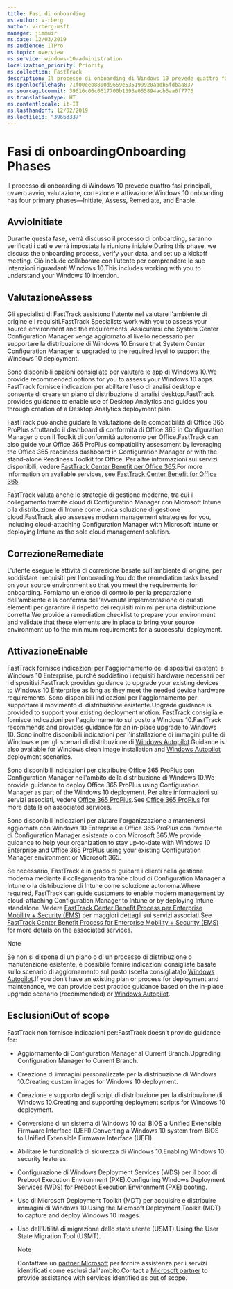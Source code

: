 ```yaml
---
title: Fasi di onboarding
ms.author: v-rberg
author: v-rberg-msft
manager: jimmuir
ms.date: 12/03/2019
ms.audience: ITPro
ms.topic: overview
ms.service: windows-10-administration
localization_priority: Priority
ms.collection: FastTrack
description: Il processo di onboarding di Windows 10 prevede quattro fasi principali, ovvero avvio, valutazione, correzione e attivazione.
ms.openlocfilehash: 71f00eeb8800d9659e535199920abdb5fdbaa837
ms.sourcegitcommit: 39616c06c0617700b1393e055894acb6aa6f7776
ms.translationtype: HT
ms.contentlocale: it-IT
ms.lasthandoff: 12/02/2019
ms.locfileid: "39663337"
---
```

# <a name="onboarding-phases"></a><span data-ttu-id="54f0f-103">Fasi di onboarding</span><span class="sxs-lookup"><span data-stu-id="54f0f-103">Onboarding Phases</span></span>

<span data-ttu-id="54f0f-104">Il processo di onboarding di Windows 10 prevede quattro fasi principali, ovvero avvio, valutazione, correzione e attivazione.</span><span class="sxs-lookup"><span data-stu-id="54f0f-104">Windows 10 onboarding has four primary phases—Initiate, Assess, Remediate, and Enable.</span></span>

## <a name="initiate"></a><span data-ttu-id="54f0f-105">Avvio</span><span class="sxs-lookup"><span data-stu-id="54f0f-105">Initiate</span></span>

<span data-ttu-id="54f0f-106">Durante questa fase, verrà discusso il processo di onboarding, saranno verificati i dati e verrà impostata la riunione iniziale.</span><span class="sxs-lookup"><span data-stu-id="54f0f-106">During this phase, we discuss the onboarding process, verify your data, and set up a kickoff meeting.</span></span> <span data-ttu-id="54f0f-107">Ciò include collaborare con l’utente per comprendere le sue intenzioni riguardanti Windows 10.</span><span class="sxs-lookup"><span data-stu-id="54f0f-107">This includes working with you to understand your Windows 10 intention.</span></span>

## <a name="assess"></a><span data-ttu-id="54f0f-108">Valutazione</span><span class="sxs-lookup"><span data-stu-id="54f0f-108">Assess</span></span>

<span data-ttu-id="54f0f-109">Gli specialisti di FastTrack assistono l'utente nel valutare l'ambiente di origine e i requisiti.</span><span class="sxs-lookup"><span data-stu-id="54f0f-109">FastTrack Specialists work with you to assess your source environment and the requirements.</span></span> <span data-ttu-id="54f0f-110">Assicurarsi che System Center Configuration Manager venga aggiornato al livello necessario per supportare la distribuzione di Windows 10.</span><span class="sxs-lookup"><span data-stu-id="54f0f-110">Ensure that System Center Configuration Manager is upgraded to the required level to support the Windows 10 deployment.</span></span> 

<span data-ttu-id="54f0f-111">Sono disponibili opzioni consigliate per valutare le app di Windows 10.</span><span class="sxs-lookup"><span data-stu-id="54f0f-111">We provide recommended options for you to assess your Windows 10 apps.</span></span> <span data-ttu-id="54f0f-112">FastTrack fornisce indicazioni per abilitare l'uso di analisi desktop e consente di creare un piano di distribuzione di analisi desktop.</span><span class="sxs-lookup"><span data-stu-id="54f0f-112">FastTrack provides guidance to enable use of Desktop Analytics and guides you through creation of a Desktop Analytics deployment plan.</span></span>

<span data-ttu-id="54f0f-113">FastTrack può anche guidare la valutazione della compatibilità di Office 365 ProPlus sfruttando il dashboard di conformità di Office 365 in Configuration Manager o con il Toolkit di conformità autonomo per Office.</span><span class="sxs-lookup"><span data-stu-id="54f0f-113">FastTrack can also guide your Office 365 ProPlus compatibility assessment by leveraging the Office 365 readiness dashboard in Configuration Manager or with the stand-alone Readiness Toolkit for Office.</span></span> <span data-ttu-id="54f0f-114">Per altre informazioni sui servizi disponibili, vedere [FastTrack Center Benefit per Office 365](O365-fasttrack-benefit-for-office-365.md).</span><span class="sxs-lookup"><span data-stu-id="54f0f-114">For more information on available services, see [FastTrack Center Benefit for Office 365](O365-fasttrack-benefit-for-office-365.md).</span></span> 

<span data-ttu-id="54f0f-115">FastTrack valuta anche le strategie di gestione moderne, tra cui il collegamento tramite cloud di Configuration Manager con Microsoft Intune o la distribuzione di Intune come unica soluzione di gestione cloud.</span><span class="sxs-lookup"><span data-stu-id="54f0f-115">FastTrack also assesses modern management strategies for you, including cloud-attaching Configuration Manager with Microsoft Intune or deploying Intune as the sole cloud management solution.</span></span>

## <a name="remediate"></a><span data-ttu-id="54f0f-116">Correzione</span><span class="sxs-lookup"><span data-stu-id="54f0f-116">Remediate</span></span>

<span data-ttu-id="54f0f-117">L'utente esegue le attività di correzione basate sull'ambiente di origine, per soddisfare i requisiti per l'onboarding.</span><span class="sxs-lookup"><span data-stu-id="54f0f-117">You do the remediation tasks based on your source environment so that you meet the requirements for onboarding.</span></span> <span data-ttu-id="54f0f-118">Forniamo un elenco di controllo per la preparazione dell'ambiente e la conferma dell'avvenuta implementazione di questi elementi per garantire il rispetto dei requisiti minimi per una distribuzione corretta.</span><span class="sxs-lookup"><span data-stu-id="54f0f-118">We provide a remediation checklist to prepare your environment and validate that these elements are in place to bring your source environment up to the minimum requirements for a successful deployment.</span></span> 

## <a name="enable"></a><span data-ttu-id="54f0f-119">Attivazione</span><span class="sxs-lookup"><span data-stu-id="54f0f-119">Enable</span></span>

<span data-ttu-id="54f0f-120">FastTrack fornisce indicazioni per l'aggiornamento dei dispositivi esistenti a Windows 10 Enterprise, purché soddisfino i requisiti hardware necessari per i dispositivi.</span><span class="sxs-lookup"><span data-stu-id="54f0f-120">FastTrack provides guidance to upgrade your existing devices to Windows 10 Enterprise as long as they meet the needed device hardware requirements.</span></span> <span data-ttu-id="54f0f-121">Sono disponibili indicazioni per l'aggiornamento per supportare il movimento di distribuzione esistente.</span><span class="sxs-lookup"><span data-stu-id="54f0f-121">Upgrade guidance is provided to support your existing deployment motion.</span></span> <span data-ttu-id="54f0f-122">FastTrack consiglia e fornisce indicazioni per l'aggiornamento sul posto a Windows 10.</span><span class="sxs-lookup"><span data-stu-id="54f0f-122">FastTrack recommends and provides guidance for an in-place upgrade to Windows 10.</span></span> <span data-ttu-id="54f0f-123">Sono inoltre disponibili indicazioni per l'installazione di immagini pulite di Windows e per gli scenari di distribuzione di [Windows Autopilot](EMS-onboarding-phases.md#windows-autopilot).</span><span class="sxs-lookup"><span data-stu-id="54f0f-123">Guidance is also available for Windows clean image installation and [Windows Autopilot](EMS-onboarding-phases.md#windows-autopilot) deployment scenarios.</span></span> 

<span data-ttu-id="54f0f-124">Sono disponibili indicazioni per distribuire Office 365 ProPlus con Configuration Manager nell'ambito della distribuzione di Windows 10.</span><span class="sxs-lookup"><span data-stu-id="54f0f-124">We provide guidance to deploy Office 365 ProPlus using Configuration Manager as part of the Windows 10 deployment.</span></span> <span data-ttu-id="54f0f-125">Per altre informazioni sui servizi associati, vedere [Office 365 ProPlus](O365-onboarding-and-migration.md#office-365-proplus).</span><span class="sxs-lookup"><span data-stu-id="54f0f-125">See [Office 365 ProPlus](O365-onboarding-and-migration.md#office-365-proplus) for more details on associated services.</span></span>

<span data-ttu-id="54f0f-126">Sono disponibili indicazioni per aiutare l'organizzazione a mantenersi aggiornata con Windows 10 Enterprise e Office 365 ProPlus con l'ambiente di Configuration Manager esistente o con Microsoft 365.</span><span class="sxs-lookup"><span data-stu-id="54f0f-126">We provide guidance to help your organization to stay up-to-date with Windows 10 Enterprise and Office 365 ProPlus using your existing Configuration Manager environment or Microsoft 365.</span></span>

<span data-ttu-id="54f0f-127">Se necessario, FastTrack è in grado di guidare i clienti nella gestione moderna mediante il collegamento tramite cloud di Configuration Manager a Intune o la distribuzione di Intune come soluzione autonoma.</span><span class="sxs-lookup"><span data-stu-id="54f0f-127">Where required, FastTrack can guide customers to enable modern management by cloud-attaching Configuration Manager to Intune or by deploying Intune standalone.</span></span> <span data-ttu-id="54f0f-128">Vedere [FastTrack Center Benefit Process per Enterprise Mobility + Security (EMS)](EMS-fasttrack-process.md) per maggiori dettagli sui servizi associati.</span><span class="sxs-lookup"><span data-stu-id="54f0f-128">See [FastTrack Center Benefit Process for Enterprise Mobility + Security (EMS)](EMS-fasttrack-process.md) for more details on the associated services.</span></span>

> [!NOTE]
> <span data-ttu-id="54f0f-129">Se non si dispone di un piano o di un processo di distribuzione o manutenzione esistente, è possibile fornire indicazioni consigliate basate sullo scenario di aggiornamento sul posto (scelta consigliata)o [Windows Autopilot](EMS-onboarding-phases.md#windows-autopilot).</span><span class="sxs-lookup"><span data-stu-id="54f0f-129">If you don’t have an existing plan or process for deployment and maintenance, we can provide best practice guidance based on the in-place upgrade scenario (recommended) or [Windows Autopilot](EMS-onboarding-phases.md#windows-autopilot).</span></span>

## <a name="out-of-scope"></a><span data-ttu-id="54f0f-130">Esclusioni</span><span class="sxs-lookup"><span data-stu-id="54f0f-130">Out of scope</span></span>

<span data-ttu-id="54f0f-131">FastTrack non fornisce indicazioni per:</span><span class="sxs-lookup"><span data-stu-id="54f0f-131">FastTrack doesn’t provide guidance for:</span></span>

- <span data-ttu-id="54f0f-132">Aggiornamento di Configuration Manager al Current Branch.</span><span class="sxs-lookup"><span data-stu-id="54f0f-132">Upgrading Configuration Manager to Current Branch.</span></span>
- <span data-ttu-id="54f0f-133">Creazione di immagini personalizzate per la distribuzione di Windows 10.</span><span class="sxs-lookup"><span data-stu-id="54f0f-133">Creating custom images for Windows 10 deployment.</span></span>
- <span data-ttu-id="54f0f-134">Creazione e supporto degli script di distribuzione per la distribuzione di Windows 10.</span><span class="sxs-lookup"><span data-stu-id="54f0f-134">Creating and supporting deployment scripts for Windows 10 deployment.</span></span>
- <span data-ttu-id="54f0f-135">Conversione di un sistema di Windows 10 dal BIOS a Unified Extensible Firmware Interface (UEFI).</span><span class="sxs-lookup"><span data-stu-id="54f0f-135">Converting a Windows 10 system from BIOS to Unified Extensible Firmware Interface (UEFI).</span></span>
- <span data-ttu-id="54f0f-136">Abilitare le funzionalità di sicurezza di Windows 10.</span><span class="sxs-lookup"><span data-stu-id="54f0f-136">Enabling Windows 10 security features.</span></span> 
- <span data-ttu-id="54f0f-137">Configurazione di Windows Deployment Services (WDS) per il boot di Preboot Execution Environment (PXE).</span><span class="sxs-lookup"><span data-stu-id="54f0f-137">Configuring Windows Deployment Services (WDS) for Preboot Execution Environment (PXE) booting.</span></span>
- <span data-ttu-id="54f0f-138">Uso di Microsoft Deployment Toolkit (MDT) per acquisire e distribuire immagini di Windows 10.</span><span class="sxs-lookup"><span data-stu-id="54f0f-138">Using the Microsoft Deployment Toolkit (MDT) to capture and deploy Windows 10 images.</span></span>
- <span data-ttu-id="54f0f-139">Uso dell’Utilità di migrazione dello stato utente (USMT).</span><span class="sxs-lookup"><span data-stu-id="54f0f-139">Using the User State Migration Tool (USMT).</span></span>

  > [!NOTE]
  > <span data-ttu-id="54f0f-140">Contattare un [partner Microsoft](https://go.microsoft.com/fwlink/?linkid=2080150) per fornire assistenza per i servizi identificati come esclusi dall'ambito.</span><span class="sxs-lookup"><span data-stu-id="54f0f-140">Contact a [Microsoft partner](https://go.microsoft.com/fwlink/?linkid=2080150) to provide assistance with services identified as out of scope.</span></span>

 